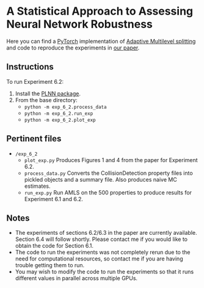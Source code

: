 # A Statistical Approach to Assessing Neural Network Robustness

Here you can find a [PyTorch](http://pytorch.org/) implementation of [Adaptive Multilevel splitting](http://www.nowozin.net/sebastian/blog/multilevel-splitting.html) and code to reproduce the experiments in [our paper](https://arxiv.org/abs/1811.07209).

## Instructions

To run Experiment 6.2:

1. Install the [PLNN package](https://github.com/oval-group/PLNN-verification).
2. From the base directory:
	* `python -m exp_6_2.process_data`
	* `python -m exp_6_2.run_exp`
	* `python -m exp_6_2.plot_exp`

## Pertinent files

* `/exp_6_2`
	* `plot_exp.py` Produces Figures 1 and 4 from the paper for Experiment 6.2.
	* `process_data.py` Converts the CollisionDetection property files into pickled objects and a summary file. Also produces naive MC estimates.
	* `run_exp.py` Run AMLS on the 500 properties to produce results for Experiment 6.1 and 6.2.

## Notes

* The experiments of sections 6.2/6.3 in the paper are currently available. Section 6.4 will follow shortly. Please contact me if you would like to obtain the code for Section 6.1.
* The code to run the experiments was not completely rerun due to the need for computational resources, so contact me if you are having trouble getting them to run.
* You may wish to modify the code to run the experiments so that it runs different values in parallel across multiple GPUs.